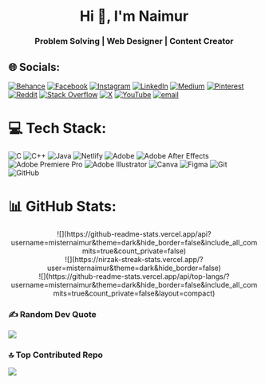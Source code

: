 <h1 align="center">Hi 👋, I'm Naimur</h1>
<h3 align="center">Problem Solving | Web Designer | Content Creator</h3>




## 🌐 Socials:
[![Behance](https://img.shields.io/badge/Behance-1769ff?logo=behance&logoColor=white)](https://behance.net/misternaimur) [![Facebook](https://img.shields.io/badge/Facebook-%231877F2.svg?logo=Facebook&logoColor=white)](https://facebook.com/misternaimur) [![Instagram](https://img.shields.io/badge/Instagram-%23E4405F.svg?logo=Instagram&logoColor=white)](https://instagram.com/misternaimur) [![LinkedIn](https://img.shields.io/badge/LinkedIn-%230077B5.svg?logo=linkedin&logoColor=white)](https://linkedin.com/in/misternaimur) [![Medium](https://img.shields.io/badge/Medium-12100E?logo=medium&logoColor=white)](https://medium.com/@misternaimur) [![Pinterest](https://img.shields.io/badge/Pinterest-%23E60023.svg?logo=Pinterest&logoColor=white)](https://pinterest.com/misternaimur) [![Reddit](https://img.shields.io/badge/Reddit-%23FF4500.svg?logo=Reddit&logoColor=white)](https://reddit.com/user/misternaimur) [![Stack Overflow](https://img.shields.io/badge/-Stackoverflow-FE7A16?logo=stack-overflow&logoColor=white)](https://stackoverflow.com/users/29856741) [![X](https://img.shields.io/badge/X-black.svg?logo=X&logoColor=white)](https://x.com/misternaimur) [![YouTube](https://img.shields.io/badge/YouTube-%23FF0000.svg?logo=YouTube&logoColor=white)](https://youtube.com/@UCBa3rfyHhd-v8GRBh1pquAQ) [![email](https://img.shields.io/badge/Email-D14836?logo=gmail&logoColor=white)](mailto:misternaimur@gmail.com) 

# 💻 Tech Stack:
![C](https://img.shields.io/badge/c-%2300599C.svg?style=for-the-badge&logo=c&logoColor=white) ![C++](https://img.shields.io/badge/c++-%2300599C.svg?style=for-the-badge&logo=c%2B%2B&logoColor=white) ![Java](https://img.shields.io/badge/java-%23ED8B00.svg?style=for-the-badge&logo=openjdk&logoColor=white) ![Netlify](https://img.shields.io/badge/netlify-%23000000.svg?style=for-the-badge&logo=netlify&logoColor=#00C7B7) ![Adobe](https://img.shields.io/badge/adobe-%23FF0000.svg?style=for-the-badge&logo=adobe&logoColor=white) ![Adobe After Effects](https://img.shields.io/badge/Adobe%20After%20Effects-9999FF.svg?style=for-the-badge&logo=Adobe%20After%20Effects&logoColor=white) ![Adobe Premiere Pro](https://img.shields.io/badge/Adobe%20Premiere%20Pro-9999FF.svg?style=for-the-badge&logo=Adobe%20Premiere%20Pro&logoColor=white) ![Adobe Illustrator](https://img.shields.io/badge/adobe%20illustrator-%23FF9A00.svg?style=for-the-badge&logo=adobe%20illustrator&logoColor=white) ![Canva](https://img.shields.io/badge/Canva-%2300C4CC.svg?style=for-the-badge&logo=Canva&logoColor=white) ![Figma](https://img.shields.io/badge/figma-%23F24E1E.svg?style=for-the-badge&logo=figma&logoColor=white) ![Git](https://img.shields.io/badge/git-%23F05033.svg?style=for-the-badge&logo=git&logoColor=white) ![GitHub](https://img.shields.io/badge/github-%23121011.svg?style=for-the-badge&logo=github&logoColor=white)
# 📊 GitHub Stats:
<center> 
![](https://github-readme-stats.vercel.app/api?username=misternaimur&theme=dark&hide_border=false&include_all_commits=true&count_private=false)<br/>
![](https://nirzak-streak-stats.vercel.app/?user=misternaimur&theme=dark&hide_border=false)<br/>
![](https://github-readme-stats.vercel.app/api/top-langs/?username=misternaimur&theme=dark&hide_border=false&include_all_commits=true&count_private=false&layout=compact)
</center>

### ✍️ Random Dev Quote
![](https://quotes-github-readme.vercel.app/api?type=horizontal&theme=radical)

### 🔝 Top Contributed Repo
![](https://github-contributor-stats.vercel.app/api?username=misternaimur&limit=5&theme=dracula&combine_all_yearly_contributions=true)

<!-- Proudly created with GPRM ( https://gprm.itsvg.in ) -->
